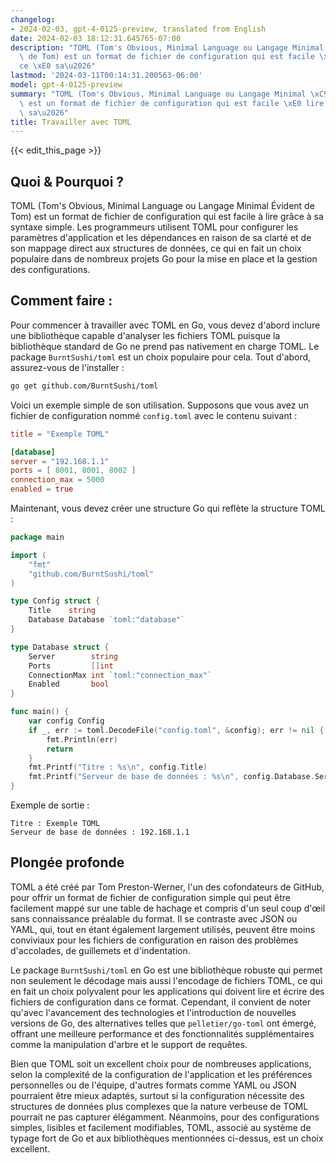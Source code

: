 ```yaml
---
changelog:
- 2024-02-03, gpt-4-0125-preview, translated from English
date: 2024-02-03 18:12:31.645765-07:00
description: "TOML (Tom's Obvious, Minimal Language ou Langage Minimal \xC9vident\
  \ de Tom) est un format de fichier de configuration qui est facile \xE0 lire gr\xE2\
  ce \xE0 sa\u2026"
lastmod: '2024-03-11T00:14:31.200563-06:00'
model: gpt-4-0125-preview
summary: "TOML (Tom's Obvious, Minimal Language ou Langage Minimal \xC9vident de Tom)\
  \ est un format de fichier de configuration qui est facile \xE0 lire gr\xE2ce \xE0\
  \ sa\u2026"
title: Travailler avec TOML
---
```


{{< edit_this_page >}}

## Quoi & Pourquoi ?

TOML (Tom's Obvious, Minimal Language ou Langage Minimal Évident de Tom) est un format de fichier de configuration qui est facile à lire grâce à sa syntaxe simple. Les programmeurs utilisent TOML pour configurer les paramètres d'application et les dépendances en raison de sa clarté et de son mappage direct aux structures de données, ce qui en fait un choix populaire dans de nombreux projets Go pour la mise en place et la gestion des configurations.

## Comment faire :

Pour commencer à travailler avec TOML en Go, vous devez d'abord inclure une bibliothèque capable d'analyser les fichiers TOML puisque la bibliothèque standard de Go ne prend pas nativement en charge TOML. Le package `BurntSushi/toml` est un choix populaire pour cela. Tout d'abord, assurez-vous de l'installer :

```bash
go get github.com/BurntSushi/toml
```

Voici un exemple simple de son utilisation. Supposons que vous avez un fichier de configuration nommé `config.toml` avec le contenu suivant :

```toml
title = "Exemple TOML"

[database]
server = "192.168.1.1"
ports = [ 8001, 8001, 8002 ]
connection_max = 5000
enabled = true
```

Maintenant, vous devez créer une structure Go qui reflète la structure TOML :

```go
package main

import (
    "fmt"
    "github.com/BurntSushi/toml"
)

type Config struct {
    Title    string
    Database Database `toml:"database"`
}

type Database struct {
    Server        string
    Ports         []int
    ConnectionMax int `toml:"connection_max"`
    Enabled       bool
}

func main() {
    var config Config
    if _, err := toml.DecodeFile("config.toml", &config); err != nil {
        fmt.Println(err)
        return
    }
    fmt.Printf("Titre : %s\n", config.Title)
    fmt.Printf("Serveur de base de données : %s\n", config.Database.Server)
}
```

Exemple de sortie :

```
Titre : Exemple TOML
Serveur de base de données : 192.168.1.1
```

## Plongée profonde

TOML a été créé par Tom Preston-Werner, l'un des cofondateurs de GitHub, pour offrir un format de fichier de configuration simple qui peut être facilement mappé sur une table de hachage et compris d'un seul coup d'œil sans connaissance préalable du format. Il se contraste avec JSON ou YAML, qui, tout en étant également largement utilisés, peuvent être moins conviviaux pour les fichiers de configuration en raison des problèmes d'accolades, de guillemets et d'indentation.

Le package `BurntSushi/toml` en Go est une bibliothèque robuste qui permet non seulement le décodage mais aussi l'encodage de fichiers TOML, ce qui en fait un choix polyvalent pour les applications qui doivent lire et écrire des fichiers de configuration dans ce format. Cependant, il convient de noter qu'avec l'avancement des technologies et l'introduction de nouvelles versions de Go, des alternatives telles que `pelletier/go-toml` ont émergé, offrant une meilleure performance et des fonctionnalités supplémentaires comme la manipulation d'arbre et le support de requêtes.

Bien que TOML soit un excellent choix pour de nombreuses applications, selon la complexité de la configuration de l'application et les préférences personnelles ou de l'équipe, d'autres formats comme YAML ou JSON pourraient être mieux adaptés, surtout si la configuration nécessite des structures de données plus complexes que la nature verbeuse de TOML pourrait ne pas capturer élégamment. Néanmoins, pour des configurations simples, lisibles et facilement modifiables, TOML, associé au système de typage fort de Go et aux bibliothèques mentionnées ci-dessus, est un choix excellent.
